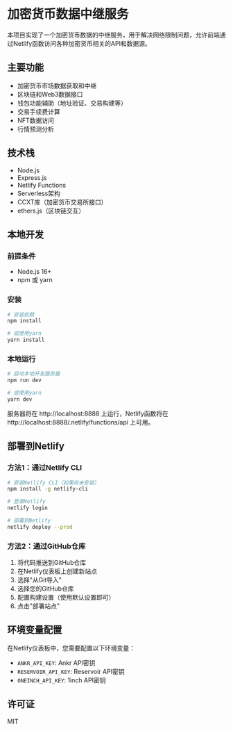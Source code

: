 # 加密货币数据中继服务

本项目实现了一个加密货币数据的中继服务，用于解决网络限制问题，允许前端通过Netlify函数访问各种加密货币相关的API和数据源。

## 主要功能

- 加密货币市场数据获取和中继
- 区块链和Web3数据接口
- 钱包功能辅助（地址验证、交易构建等）
- 交易手续费计算
- NFT数据访问
- 行情预测分析

## 技术栈

- Node.js
- Express.js
- Netlify Functions
- Serverless架构
- CCXT库（加密货币交易所接口）
- ethers.js（区块链交互）

## 本地开发

### 前提条件

- Node.js 16+
- npm 或 yarn

### 安装

```bash
# 安装依赖
npm install

# 或使用yarn
yarn install
```

### 本地运行

```bash
# 启动本地开发服务器
npm run dev

# 或使用yarn
yarn dev
```

服务器将在 http://localhost:8888 上运行，Netlify函数将在 http://localhost:8888/.netlify/functions/api 上可用。

## 部署到Netlify

### 方法1：通过Netlify CLI

```bash
# 安装Netlify CLI（如果尚未安装）
npm install -g netlify-cli

# 登录Netlify
netlify login

# 部署到Netlify
netlify deploy --prod
```

### 方法2：通过GitHub仓库

1. 将代码推送到GitHub仓库
2. 在Netlify仪表板上创建新站点
3. 选择"从Git导入"
4. 选择您的GitHub仓库
5. 配置构建设置（使用默认设置即可）
6. 点击"部署站点"

## 环境变量配置

在Netlify仪表板中，您需要配置以下环境变量：

- `ANKR_API_KEY`: Ankr API密钥
- `RESERVOIR_API_KEY`: Reservoir API密钥
- `ONEINCH_API_KEY`: 1inch API密钥

## 许可证

MIT 